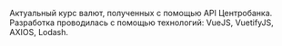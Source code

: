 Актуальный курс валют, полученных с помощью API Центробанка.
Разработка проводилась с помощью технологий: VueJS, VuetifyJS, AXIOS, Lodash.
